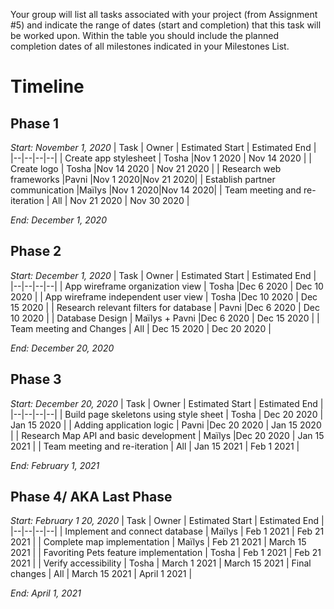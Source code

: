 Your group will list all tasks associated with your project (from Assignment #5) and indicate the range of dates (start and completion) that this task will be worked upon. Within the table you should include the planned completion dates of all milestones indicated in your Milestones List.


# Timeline
## Phase 1
*Start: November 1, 2020*
| Task | Owner | Estimated Start | Estimated End |
|--|--|--|--|
| Create app stylesheet | Tosha |Nov 1 2020 | Nov 14 2020 |
| Create logo | Tosha |Nov 14 2020 | Nov 21 2020 |
| Research web frameworks |Pavni |Nov 1 2020|Nov 21 2020|
| Establish partner communication |Maïlys |Nov 1 2020|Nov 14 2020|
| Team meeting and re-iteration | All | Nov 21 2020 | Nov 30 2020 |


*End: December 1, 2020*

## Phase 2
*Start: December 1, 2020*
| Task | Owner | Estimated Start | Estimated End |
|--|--|--|--|
| App wireframe organization view | Tosha |Dec 6 2020 | Dec 10 2020 |
| App wireframe independent user view | Tosha |Dec 10 2020 | Dec 15 2020 |
| Research relevant filters for database | Pavni |Dec 6 2020 | Dec 10 2020 |
| Database Design | Maïlys + Pavni |Dec 6 2020 | Dec 15 2020 |
| Team meeting and Changes | All | Dec 15 2020 | Dec 20 2020 |


*End: December 20, 2020*

## Phase 3

*Start: December 20, 2020*
| Task | Owner | Estimated Start | Estimated End |
|--|--|--|--|
| Build page skeletons using style sheet | Tosha | Dec 20 2020 | Jan 15 2020 |
| Adding application logic | Pavni |Dec 20 2020 | Jan 15 2020 |
| Research Map API and basic development | Maïlys |Dec 20 2020 | Jan 15 2021 |
| Team meeting and re-iteration | All | Jan 15 2021 | Feb 1 2021 |


*End: February 1, 2021*

## Phase 4/ AKA Last Phase

*Start: February 1 20, 2020*
| Task | Owner | Estimated Start | Estimated End |
|--|--|--|--|
| Implement and connect database | Maïlys | Feb 1 2021 | Feb 21 2021 |
| Complete map implementation | Maïlys | Feb 21 2021 | March 15 2021 |
| Favoriting Pets feature implementation | Tosha | Feb 1 2021 | Feb 21 2021 |
| Verify accessibility | Tosha | March 1 2021 | March 15 2021
| Final changes | All | March 15 2021 | April 1 2021 |


*End: April 1, 2021*
